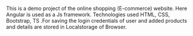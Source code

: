 This is a demo project of the online shopping (E-commerce) website. Here Angular is used as a Js framework. Technologies used HTML, CSS, Bootstrap, TS .For saving the login credentials of user and added products and details are stored in Localstorage of Browser.

